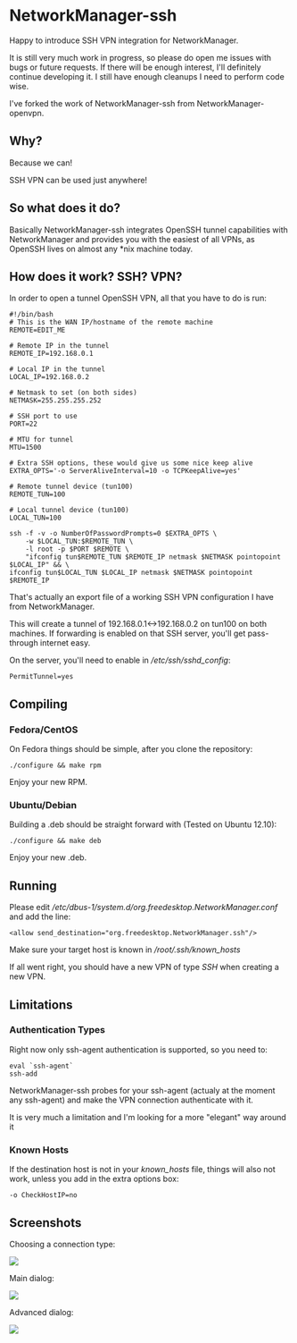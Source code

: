 # NetworkManager-ssh
Happy to introduce SSH VPN integration for NetworkManager.

It is still very much work in progress, so please do open me issues with bugs or future requests.
If there will be enough interest, I'll definitely continue developing it.
I still have enough cleanups I need to perform code wise.

I've forked the work of NetworkManager-ssh from NetworkManager-openvpn.

## Why?
Because we can!

SSH VPN can be used just anywhere!

## So what does it do?
Basically NetworkManager-ssh integrates OpenSSH tunnel capabilities with NetworkManager and provides you with the easiest of all VPNs, as OpenSSH lives on almost any *nix machine today.

## How does it work? SSH? VPN?
In order to open a tunnel OpenSSH VPN, all that you have to do is run:

	#!/bin/bash
	# This is the WAN IP/hostname of the remote machine
	REMOTE=EDIT_ME

	# Remote IP in the tunnel
	REMOTE_IP=192.168.0.1

	# Local IP in the tunnel
	LOCAL_IP=192.168.0.2

	# Netmask to set (on both sides)
	NETMASK=255.255.255.252

	# SSH port to use
	PORT=22

	# MTU for tunnel
	MTU=1500

	# Extra SSH options, these would give us some nice keep alive
	EXTRA_OPTS='-o ServerAliveInterval=10 -o TCPKeepAlive=yes'

	# Remote tunnel device (tun100)
	REMOTE_TUN=100

	# Local tunnel device (tun100)
	LOCAL_TUN=100

	ssh -f -v -o NumberOfPasswordPrompts=0 $EXTRA_OPTS \
		-w $LOCAL_TUN:$REMOTE_TUN \
		-l root -p $PORT $REMOTE \
		"ifconfig tun$REMOTE_TUN $REMOTE_IP netmask $NETMASK pointopoint $LOCAL_IP" && \
	ifconfig tun$LOCAL_TUN $LOCAL_IP netmask $NETMASK pointopoint $REMOTE_IP

That's actually an export file of a working SSH VPN configuration I have from NetworkManager.

This will create a tunnel of 192.168.0.1<->192.168.0.2 on tun100 on both machines. If forwarding is enabled on that SSH server, you'll get pass-through internet easy.

On the server, you'll need to enable in <i>/etc/ssh/sshd_config</i>:

	PermitTunnel=yes

## Compiling
### Fedora/CentOS
On Fedora things should be simple, after you clone the repository:

	./configure && make rpm

Enjoy your new RPM.

### Ubuntu/Debian
Building a .deb should be straight forward with (Tested on Ubuntu 12.10):

	./configure && make deb

Enjoy your new .deb.

## Running
Please edit <i>/etc/dbus-1/system.d/org.freedesktop.NetworkManager.conf</i> and add the line:

	<allow send_destination="org.freedesktop.NetworkManager.ssh"/>

Make sure your target host is known in <i>/root/.ssh/known_hosts</i>

If all went right, you should have a new VPN of type <i>SSH</i> when creating a new VPN.

## Limitations

### Authentication Types
Right now only ssh-agent authentication is supported, so you need to:

	eval `ssh-agent`
	ssh-add

NetworkManager-ssh probes for your ssh-agent (actualy at the moment any ssh-agent) and make the VPN connection authenticate with it.

It is very much a limitation and I'm looking for a more "elegant" way around it

### Known Hosts
If the destination host is not in your <i>known_hosts</i> file, things will also not work, unless you add in the extra options box:

	-o CheckHostIP=no

## Screenshots

Choosing a connection type:

<img src="https://raw.github.com/danfruehauf/NetworkManager-ssh/master/images/ConnectionType.png">

Main dialog:

<img src="https://raw.github.com/danfruehauf/NetworkManager-ssh/master/images/MainDialog.png">

Advanced dialog:

<img src="https://raw.github.com/danfruehauf/NetworkManager-ssh/master/images/AdvancedDialog.png">

